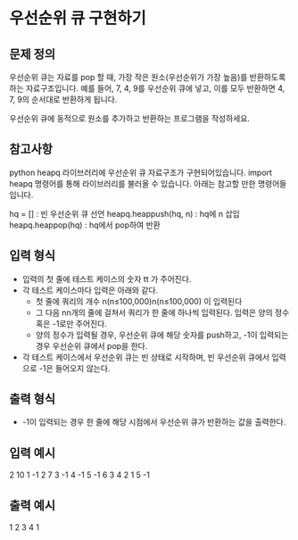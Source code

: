 # 우선순위 큐 구현하기

## 문제 정의

우선순위 큐는 자료를 pop 할 때, 가장 작은 원소(우선순위가 가장 높음)를 반환하도록 하는 자료구조입니다. 예를 들어, 7, 4, 9를 우선순위 큐에 넣고, 이를 모두 반환하면 4, 7, 9의 순서대로 반환하게 됩니다.

우선순위 큐에 동적으로 원소를 추가하고 반환하는 프로그램을 작성하세요.

## 참고사항

python heapq 라이브러리에 우선순위 큐 자료구조가 구현되어있습니다.
import heapq 명령어를 통해 라이브러리를 불러올 수 있습니다.
아래는 참고할 만한 명령어들입니다.

hq = [] : 빈 우선순위 큐 선언
heapq.heappush(hq, n) : hq에 n 삽입
heapq.heappop(hq) : hq에서 pop하여 반환

## 입력 형식

- 입력의 첫 줄에 테스트 케이스의 숫자 tt 가 주어진다.
- 각 테스트 케이스마다 입력은 아래와 같다.
  - 첫 줄에 쿼리의 개수 n(n≤100,000)n(n≤100,000) 이 입력된다
  - 그 다음 nn개의 줄에 걸쳐서 쿼리가 한 줄에 하나씩 입력된다. 입력은 양의 정수 혹은 -1로만 주어진다.
  - 양의 정수가 입력될 경우, 우선순위 큐에 해당 숫자를 push하고, -1이 입력되는 경우 우선순위 큐에서 pop을 한다.
- 각 테스트 케이스에서 우선순위 큐는 빈 상태로 시작하며, 빈 우선순위 큐에서 입력으로 -1은 들어오지 않는다.

## 출력 형식

- -1이 입력되는 경우 한 줄에 해당 시점에서 우선순위 큐가 반환하는 값을 출력한다.

## 입력 예시

2
10
1
-1
2
7
3
-1
4
-1
5
-1
6
3
4
2
1
5
-1

## 출력 예시

1
2
3
4
1